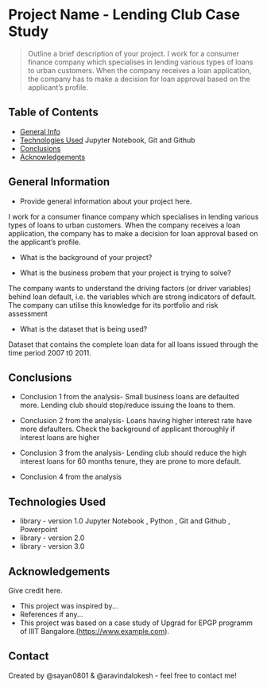 # Project Name - Lending Club Case Study
> Outline a brief description of your project.
I work for a consumer finance company which specialises in lending various types of loans to urban customers. When the company receives a loan application, the company has to make a decision for loan approval based on the applicant’s profile.

## Table of Contents
* [General Info](#general-information)
* [Technologies Used](#technologies-used) Jupyter Notebook, Git and Github
* [Conclusions](#conclusions)
* [Acknowledgements](#acknowledgements)

<!-- You can include any other section that is pertinent to your problem -->

## General Information
- Provide general information about your project here.

I work for a consumer finance company which specialises in lending various types of loans to urban customers. When the company receives a loan application, the company has to make a decision for loan approval based on the applicant’s profile.

- What is the background of your project?

- What is the business probem that your project is trying to solve?

 The company wants to understand the driving factors (or driver variables) behind loan default, i.e. the variables which are strong indicators of default.  The company can utilise this knowledge for its portfolio and risk assessment

- What is the dataset that is being used?

Dataset that contains the complete loan data for all loans issued through the time period 2007 t0 2011.

<!-- You don't have to answer all the questions - just the ones relevant to your project. -->

## Conclusions
- Conclusion 1 from the analysis- Small business loans are defaulted more. Lending club should stop/reduce issuing the loans to them.

- Conclusion 2 from the analysis- Loans having higher interest rate have more defaulters. Check the background of applicant thoroughly if interest loans are higher
- Conclusion 3 from the analysis- Lending club should reduce the high interest loans for 60 months tenure, they are prone to more default.

- Conclusion 4 from the analysis

<!-- You don't have to answer all the questions - just the ones relevant to your project. -->


## Technologies Used
- library - version 1.0 Jupyter Notebook , Python , Git and Github , Powerpoint
- library - version 2.0
- library - version 3.0

<!-- As the libraries versions keep on changing, it is recommended to mention the version of library used in this project -->

## Acknowledgements
Give credit here.
- This project was inspired by...
- References if any...
- This project was based on a case study of Upgrad for EPGP programm of IIIT Bangalore.(https://www.example.com).


## Contact
Created by @sayan0801 & @aravindalokesh - feel free to contact me!


<!-- Optional -->
<!-- ## License -->
<!-- This project is open source and available under the [... License](). -->

<!-- You don't have to include all sections - just the one's relevant to your project -->